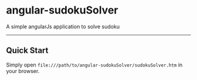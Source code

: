 # angular-sudokuSolver
A simple angularJs application to solve sudoku

***

## Quick Start

Simply open `file:///path/to/angular-sudokuSolver/sudokuSolver.htm` in your browser.